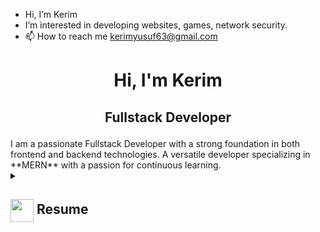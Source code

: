 - Hi, I’m Kerim
- I’m interested in developing websites, games, network security.
- 📫 How to reach me kerimyusuf63@gmail.com

<h1 align="center">Hi, I'm Kerim</h1>
<h2 align="center">
  
  Fullstack Developer
</h2>
<div align="center">
</div>
I am a passionate Fullstack Developer with a strong foundation in both frontend and backend technologies. A versatile developer specializing in **MERN** with a passion for continuous learning.


<details>
 <summary>
    <h2> 
      <img align="center" src="https://github.com/[YourUsername]/[YourUsername]/blob/main/icons/about.png" width="37" /> 
    Resume
    </h2>
</summary>

 <details>
  <summary><h4> <img align="center" src="https://github.com/[YourUsername]/[YourUsername]/blob/main/icons/academics.gif" width="29"/> Academics</h4></summary>
  <span><img src="https://img.shields.io/badge/BTECH-[YourUniversity]-1877F2?style=for-the-badge"></span>
  <span><img src="https://img.shields.io/badge/GPA-[YourGPA]-EFEEE9?style=for-the-badge"></span>
 </details>

 <details>
  <summary><h4> <img align="center" src="https://github.com/[YourUsername]/[YourUsername]/blob/main/icons/experience.gif" width="29"/> Experience</h4></summary>
  - **Junior Software Engineer ** at The Pied Piper Pest Control Company Limited | Sep2023 - Feb 2024
    <ul>
      <li>Maintaining and revisions of company website</li>
      <li>Using HTML, CSS and JavaScript to add, and edit the site according to client needs.</li>
      <li>Redesigned parts of the site for a better user experience.</li>
      <li>Created and added multiple landing pages for new products and services.</li>
    </ul>
 </details>
</details>
<!---
k3r1mY/k3r1mY is a ✨ special ✨ repository because its `README.md` (this file) appears on your GitHub profile.
You can click the Preview link to take a look at your changes.
--->
